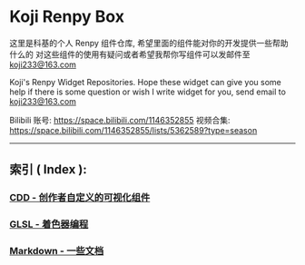 # Koji Renpy Box

这里是科基的个人 Renpy 组件仓库, 希望里面的组件能对你的开发提供一些帮助什么的
对这些组件的使用有疑问或者希望我帮你写组件可以发邮件至 koji233@163.com

Koji's Renpy Widget Repositories. Hope these widget can give you some help
if there is some question or wish I write widget for you, send email to koji233@163.com

Bilibili 账号: https://space.bilibili.com/1146352855
视频合集: https://space.bilibili.com/1146352855/lists/5362589?type=season

---


## 索引 ( Index ):

### [CDD - 创作者自定义的可视化组件](README_CDD.md)

### [GLSL - 着色器编程](README_GLSL.md)

### [Markdown - 一些文档](README_Markdown.md)
